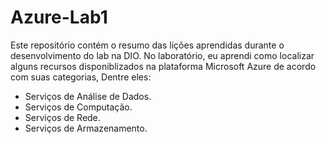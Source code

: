 # Azure-Lab1
Este repositório contém o resumo das lições aprendidas durante o desenvolvimento do lab na DIO.
No laboratório, eu aprendi como localizar alguns recursos disponiblizados na plataforma Microsoft Azure de acordo com suas categorias, Dentre eles:
* Serviços de Análise de Dados.
* Serviços de Computação.
* Serviços de Rede.
* Serviços de Armazenamento.
